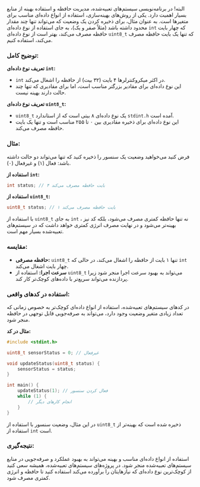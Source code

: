 البته! در برنامه‌نویسی سیستم‌های تعبیه‌شده، مدیریت حافظه و استفاده بهینه از منابع بسیار اهمیت دارد. یکی از روش‌های بهینه‌سازی، استفاده از انواع داده‌ای مناسب برای متغیرها است. به عنوان مثال، برای ذخیره کردن یک وضعیت که می‌تواند تنها چند مقدار محدود داشته باشد (مثلاً صفر و یک)، به جای استفاده از نوع داده‌ای `int`
 که چهار بایت حافظه مصرف می‌کند، بهتر است از نوع داده‌ای 
 `uint8_t`
  که تنها یک بایت حافظه مصرف می‌کند، استفاده کنیم.

### توضیح کامل:

**تعریف نوع داده‌ای `int`:**
- `int`
 در اکثر میکروکنترلرها ۴ بایت (۳۲ بیت) از حافظه را اشغال می‌کند.
- این نوع داده‌ای برای مقادیر بزرگتر مناسب است، اما برای مقادیری که تنها چند حالت دارند بهینه نیست.

**تعریف نوع داده‌ای `uint8_t`:**
- `uint8_t`
 یک نوع داده‌ای ۸ بیتی است که از استاندارد 
 `stdint.h`
  آمده است.
- این نوع داده‌ای برای ذخیره مقادیری بین ۰ تا ۲۵۵ مناسب است و تنها یک بایت حافظه مصرف می‌کند.

### مثال:

فرض کنید می‌خواهید وضعیت یک سنسور را ذخیره کنید که تنها می‌تواند دو حالت داشته باشد: فعال (۱) و غیرفعال (۰).

**استفاده از `int`:**
```c
int status; // ۴ بایت حافظه مصرف می‌کند
```

**استفاده از `uint8_t`:**
```c
uint8_t status; // ۱ بایت حافظه مصرف می‌کند
```

با استفاده از 
`uint8_t`
 به جای 
 `int`
 ، نه تنها حافظه کمتری مصرف می‌شود، بلکه کد نیز بهینه‌تر می‌شود و در نهایت مصرف انرژی کمتری خواهد داشت که در سیستم‌های تعبیه‌شده بسیار مهم است.

### مقایسه:

- **حافظه مصرفی:** `uint8_t`
 تنها ۱ بایت از حافظه را اشغال می‌کند، در حالی که `int` چهار بایت اشغال می‌کند.
- **سرعت اجرا:** استفاده از 
`uint8_t`
 می‌تواند به بهبود سرعت اجرا منجر شود زیرا پردازنده می‌تواند سریع‌تر با داده‌های کوچک‌تر کار کند.

### استفاده در کدهای واقعی:

در کدهای سیستم‌های تعبیه‌شده، استفاده از انواع داده‌ای کوچک‌تر به خصوص زمانی که تعداد زیادی متغیر وضعیت وجود دارد، می‌تواند به صرفه‌جویی قابل توجهی در حافظه منجر شود.

**مثال در کد:**
```c
#include <stdint.h>

uint8_t sensorStatus = 0; // غیرفعال

void updateStatus(uint8_t status) {
    sensorStatus = status;
}

int main() {
    updateStatus(1); // فعال کردن سنسور
    while (1) {
        // انجام کارهای دیگر
    }
}
```

در این مثال، وضعیت سنسور با استفاده از 
`uint8_t`
 ذخیره شده است که بهینه‌تر از استفاده از 
 `int` است.

### نتیجه‌گیری:

استفاده از انواع داده‌ای مناسب و بهینه می‌تواند به بهبود عملکرد و صرفه‌جویی در منابع سیستم‌های تعبیه‌شده منجر شود. در پروژه‌های سیستم‌های تعبیه‌شده، همیشه سعی کنید از کوچک‌ترین نوع داده‌ای که نیازهایتان را برآورده می‌کند استفاده کنید تا حافظه و انرژی کمتری مصرف شود.
